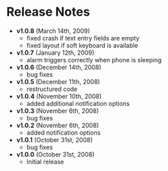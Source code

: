 # Release Notes #
  * **v1.0.8** (March 14th, 2009)
    * fixed crash if text entry fields are empty
    * fixed layout if soft keyboard is available
  * **v1.0.7** (January 12th, 2009)
    * alarm triggers correctly when phone is sleeping
  * **v1.0.6** (December 14th, 2008)
    * bug fixes
  * **v1.0.5** (December 11th, 2008)
    * restructured code
  * **v1.0.4** (November 10th, 2008)
    * added additional notification options
  * **v1.0.3** (November 6th, 2008)
    * bug fixes
  * **v1.0.2** (November 6th, 2008)
    * added notification options
  * **v1.0.1** (October 31st, 2008)
    * bug fixes
  * **v1.0.0** (October 31st, 2008)
    * Initial release